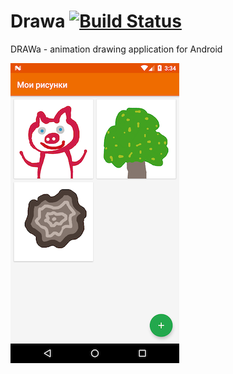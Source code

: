 # Drawa [![Build Status](https://travis-ci.org/solkin/drawa-android.svg?branch=master)](https://travis-ci.org/solkin/drawa-android)
DRAWa - animation drawing application for Android

![Screenshot](graphics/main.png "Main")
